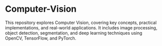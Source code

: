 # Computer-Vision
This repository explores Computer Vision, covering key concepts, practical implementations, and real-world applications. It includes image processing, object detection, segmentation, and deep learning techniques using OpenCV, TensorFlow, and PyTorch. 
